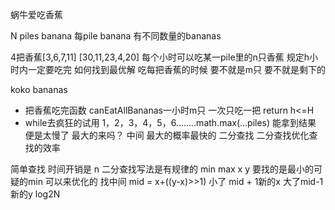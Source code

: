 蜗牛爱吃香蕉

N piles banana 每pile banana 有不同数量的bananas

4把香蕉[3,6,7,11]
[30,11,23,4,20]
每个小时可以吃某一pile里的n只香蕉
规定h小时内一定要吃完 如何找到最优解
吃每把香蕉的时候 要不就是m只 要不就是剩下的

koko bananas
- 把香蕉吃完函数 canEatAllBananas一小时m只 一次只吃一把
return h<=H 
- while去疯狂的试用
1，2，3，4，5，6........math.max(...piles)
能拿到结果 便是太慢了
最大的来吗？
中间 最大的概率最快的 二分查找
二分查找优化查找的效率

简单查找 时间开销是 n
二分查找写法是有规律的
min max
x y 要找的是最小的可疑的min 可以来优化的
找中间 mid = x+((y-x)>>1) 小了 
mid + 1新的x
大了mid-1 新的y
log2N